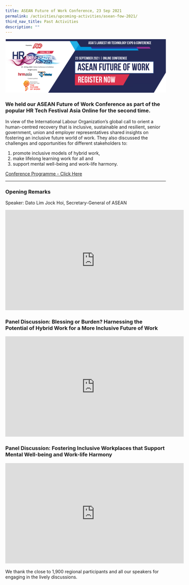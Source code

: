 ```yaml
---
title: ASEAN Future of Work Conference, 23 Sep 2021
permalink: /activities/upcoming-activities/asean-fow-2021/
third_nav_title: Past Activities
description: ""
---
```

![](/images/asean%20fow%202021%20conference%20banner.png)

### We held our ASEAN Future of Work Conference as part of the popular HR Tech Festival Asia Online for the second time. 

In view of the International Labour Organization’s global call to orient a human-centred recovery that is inclusive, sustainable and resilient, senior government, union and employer representatives shared insights on fostering an inclusive future world of work. They also discussed the challenges and opportunities for different stakeholders to:
1. promote inclusive models of hybrid work, 
2. make lifelong learning work for all and 
3. support mental well-being and work-life harmony. 

[Conference Programme - Click Here](/files/2021%20ASEAN%20FOW%20Conference%20-%20Provisional%20Programme%20(final).pdf)

---
### Opening Remarks

Speaker: Dato Lim Jock Hoi, Secretary-General of ASEAN 

<div class="bp-youtube">
<iframe width="560" height="315" src="https://www.youtube.com/embed/NN4I8nWIFFU" title="YouTube video player" frameborder="0" allow="accelerometer; autoplay; clipboard-write; encrypted-media; gyroscope; picture-in-picture" allowfullscreen></iframe>
</div>

### Panel Discussion: Blessing or Burden? Harnessing the Potential of Hybrid Work for a More Inclusive Future of Work 

<div class="bp-youtube">
<iframe width="560" height="315" src="https://www.youtube.com/embed/rTVkUAfYTo0" title="YouTube video player" frameborder="0" allow="accelerometer; autoplay; clipboard-write; encrypted-media; gyroscope; picture-in-picture" allowfullscreen></iframe>
</div>

### Panel Discussion: Fostering Inclusive Workplaces that Support Mental Well-being and Work-life Harmony 

<div class="bp-youtube">
<iframe width="560" height="315" src="https://www.youtube.com/embed/Nw3qCH-GdmM" title="YouTube video player" frameborder="0" allow="accelerometer; autoplay; clipboard-write; encrypted-media; gyroscope; picture-in-picture" allowfullscreen></iframe>
</div>

We thank the close to 1,900 regional participants and all our speakers for engaging in the lively discussions.